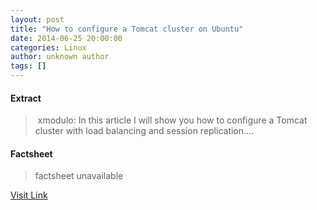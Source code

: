 ```yaml
---
layout: post
title: "How to configure a Tomcat cluster on Ubuntu"
date: 2014-06-25 20:00:00
categories: Linux
author: unknown author
tags: []
---
```



#### Extract
>&nbsp;xmodulo: In this article I will show you how to configure a Tomcat cluster with load balancing and session replication....

#### Factsheet
>factsheet unavailable

[Visit Link](http://www.linuxtoday.com/upload/how-to-configure-a-tomcat-cluster-on-ubuntu-140624060014.html)


